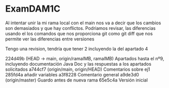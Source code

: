 # ExamDAM1C
Al intentar unir la mi rama local con el main nos va a decir que los cambios son demasiados y que hay conflictos.
Podriamos revisar, las diferencias usando el los comandos que nos proporciona git como git diff que nos permite ver las diferencias entre versiones

Tengo una revision, tendría que tener 2 incluyendo la del apartado 4

224d49b (HEAD -> main, origin/ramaIMB, ramaIMB) Apartados hasta el nº9, incluyendo documentación Java Doc y las respuestas a los apartados solicitados
a744cf7 (origin/main, origin/HEAD) Comentarios sobre ej1
285fd4a añadir variables
a3f8228 Comentario general
a9de3d0 (origin/master) Guardo antes de nueva rama
65e5c4a Versión inicial
